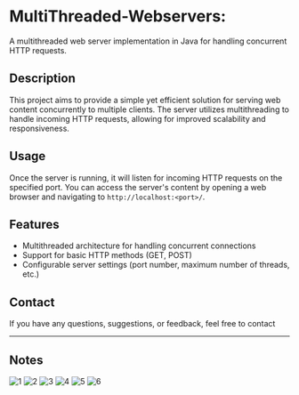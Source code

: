 # MultiThreaded-Webservers:
A multithreaded web server implementation in Java for handling concurrent HTTP requests.

## Description

This project aims to provide a simple yet efficient solution for serving web content concurrently to multiple clients. The server utilizes multithreading to handle incoming HTTP requests, allowing for improved scalability and responsiveness.

## Usage

Once the server is running, it will listen for incoming HTTP requests on the specified port. You can access the server's content by opening a web browser and navigating to `http://localhost:<port>/`.

## Features

- Multithreaded architecture for handling concurrent connections
- Support for basic HTTP methods (GET, POST)
- Configurable server settings (port number, maximum number of threads, etc.)

## Contact

If you have any questions, suggestions, or feedback, feel free to contact 
<hr>
<h2>Notes</h2>

![1](https://github.com/user-attachments/assets/0a4d7163-5b43-41ea-86dc-a74cc77063d3)
![2](https://github.com/user-attachments/assets/947e5dd0-c467-4dea-8021-4a597d6b2362)
![3](https://github.com/user-attachments/assets/8374b8b9-b145-4b9f-97f9-05490a45391c)
![4](https://github.com/user-attachments/assets/049d152f-5f3a-4eef-b45b-ad9f76036759)
![5](https://github.com/user-attachments/assets/4dbc49e1-2c5d-45ba-80b2-da6149724429)
![6](https://github.com/user-attachments/assets/883cdb76-1d04-4c58-b654-8bbdb8b530f2)
